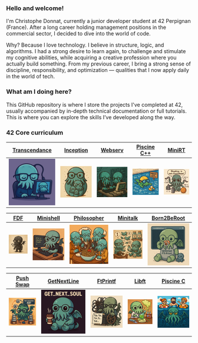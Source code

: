 ### Hello and welcome!

I'm Christophe Donnat, currently a junior developer student at 42 Perpignan (France).
After a long career holding management positions in the commercial sector, I decided to dive into the world of code.

Why? Because I love technology. I believe in structure, logic, and algorithms.
I had a strong desire to learn again, to challenge and stimulate my cognitive abilities, while acquiring a creative profession where you actually build something.
From my previous career, I bring a strong sense of discipline, responsibility, and optimization — qualities that I now apply daily in the world of tech.

### What am I doing here?
This GitHub repository is where I store the projects I've completed at 42, usually accompanied by in-depth technical documentation or full tutorials.
This is where you can explore the skills I’ve developed along the way.

### 42 Core curriculum

| [Transcendance]() | [Inception](https://github.com/donnatchris/inception-42) | [Webserv](https://github.com/donnatchris/webserv-42) | [Piscine C++](https://github.com/donnatchris/piscine-cpp-42) | [MiniRT](https://github.com/donnatchris/minirt-42) |
| --- | --- | --- | --- | --- |
| [![Transcendance](images/transcendance.png)]() | [![Inception](images/inception.png)](https://github.com/donnatchris/inception-42) | [![Webserv](images/webserv.png)](https://github.com/donnatchris/webserv-42) | [![Piscine C++](images/cpp.png)](https://github.com/donnatchris/piscine-cpp-42) | [![MiniRT](images/minirt.png)](https://github.com/donnatchris/minirt-42) |

| [FDF](https://github.com/donnatchris/fdf-42) | [Minishell](https://github.com/donnatchris/minishell-42) | [Philosopher](https://github.com/donnatchris/philosophers-42) | [Minitalk](https://github.com/donnatchris/minitalk-42) | [Born2BeRoot](https://github.com/donnatchris/born2beroot-42) |
| --- | --- | --- | --- | --- |
| [![FDF](images/fdf.png)](https://github.com/donnatchris/fdf-42) | [![Minishell](images/minishell.png)](https://github.com/donnatchris/minishell-42) | [![Philosopher](images/philo.png)](https://github.com/donnatchris/philosophers-42) | [![Minitalk](images/minitalk.png)](https://github.com/donnatchris/minitalk-42) | [![Born2BeRoot](images/born2beroot.png)](https://github.com/donnatchris/born2beroot-42) |

| [Push Swap]() | [GetNextLine](https://github.com/donnatchris/get_next_line-42) | [FtPrintf](https://github.com/donnatchris/ft_printf-42) | [Libft](https://github.com/donnatchris/libft-42) | [Piscine C](https://github.com/donnatchris/piscine-42) |
| --- | --- | --- | --- | --- |
| [![Push Swap](images/pushswap.png)]() | [![GetNextLine](images/gnl.png)](https://github.com/donnatchris/get_next_line-42) | [![FtPrintf](images/printf.png)](https://github.com/donnatchris/ft_printf-42) | [![Libft](images/libft.png)](https://github.com/donnatchris/libft-42) | [![Piscine C](images/c.png)](https://github.com/donnatchris/piscine-42) |

